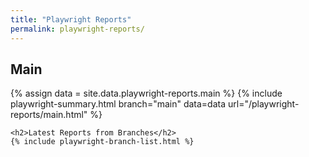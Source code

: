 ```yaml
---
title: "Playwright Reports"
permalink: playwright-reports/
---
```


<div>
    <h2>Main</h2>
    {% assign data = site.data.playwright-reports.main %}
    {% include playwright-summary.html branch="main" data=data url="/playwright-reports/main.html" %}

    <h2>Latest Reports from Branches</h2>
    {% include playwright-branch-list.html %}
</div>
